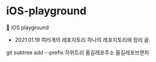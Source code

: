 # iOS-playground
:seedling: iOS playground

- 2021.01.19 여러개의 레포지토리 하나의 레포지토리에 정리 끝.

git subtree add --prefix 하위트리 옮길레포주소 옮길레포브랜치
